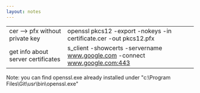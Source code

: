 ```yaml
---
layout: notes
---
```


|  |  |
| -- | -- |
| cer --> pfx without private key  | openssl pkcs12 -export -nokeys -in certificate.cer -out pkcs12.pfx |
| get info about server certificates |  s_client -showcerts -servername www.google.com -connect www.google.com:443 |

Note: you can find openssl.exe already installed under "c:\Program Files\Git\usr\bin\openssl.exe"

